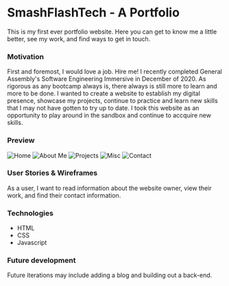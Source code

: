 # SmashFlashTech - A Portfolio

This is my first ever portfolio website. Here you can get to know me a little better, see my work, and find ways to get in touch. 

### Motivation
First and foremost, I would love a job. Hire me! I recently completed General Assembly's Software Engineering Immersive in December of 2020. As rigorous as any bootcamp always is, there always is still more to learn and more to be done. I wanted to create a website to establish my digital presence, showcase my projects, continue to practice and learn new skills that I may not have gotten to try up to date. I took this website as an opportunity to play around in the sandbox and continue to accquire new skills. 

### Preview
![Home](https://i.imgur.com/rdJjJcA.gif)
![About Me](https://i.imgur.com/MzuhmIR.gif)
![Projects](https://i.imgur.com/eMzxHaX.gif)
![Misc](https://i.imgur.com/sCDOP3i.gif)
![Contact](https://i.imgur.com/8i8ZK1h.gif)


### User Stories & Wireframes
As a user, I want to read information about the website owner, view their work, and find their contact information.


### Technologies
* HTML
* CSS
* Javascript

### Future development
Future iterations may include adding a blog and building out a back-end.